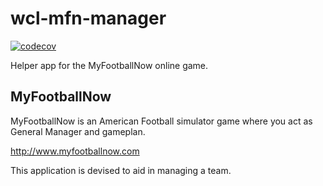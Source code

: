 # wcl-mfn-manager

[![codecov](https://codecov.io/gh/warnettconsultingltd/wcl-mfn-manager/branch/main/graph/badge.svg?token=lKFGxcPXE4)](https://codecov.io/gh/warnettconsultingltd/wcl-mfn-manager)

Helper app for the MyFootballNow online game.

## MyFootballNow

MyFootballNow is an American Football simulator game where you act as General Manager and gameplan. 

http://www.myfootballnow.com

This application is devised to aid in managing a team.

